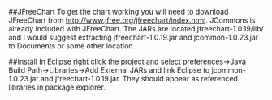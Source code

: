 ##JFreeChart
To get the chart working you will need to download JFreeChart from http://www.jfree.org/jfreechart/index.html. JCommons is already included with JFreeChart. The JARs are located jfreechart-1.0.19/lib/ and I would suggest extracting jfreechart-1.0.19.jar and jcommon-1.0.23.jar to Documents or some other location.

##Install
In Eclipse right click the project and select preferences->Java Build Path->Libraries->Add External JARs and link Eclipse to jcommon-1.0.23.jar and jfreechart-1.0.19.jar. They should appear as referenced libraries in package explorer.
